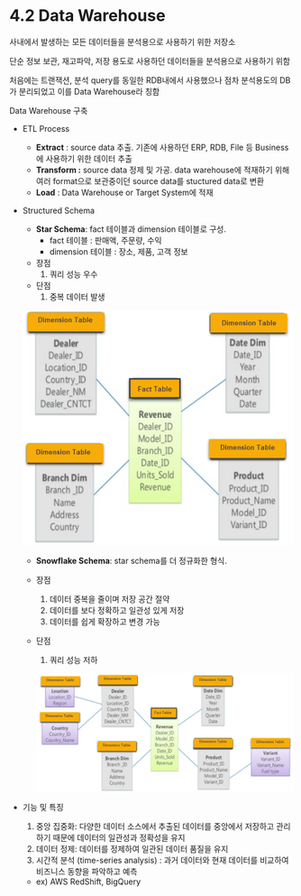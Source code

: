 # 4.2 Data Warehouse
    
사내에서 발생하는 모든 데이터들을 분석용으로 사용하기 위한 저장소

단순 정보 보관, 재고파악, 저장 용도로 사용하던 데이터들을 분석용으로 사용하기 위함

처음에는 트랜잭션, 분석 query를 동일한 RDB내에서 사용했으나 점차 분석용도의 DB가 분리되었고 이를 Data Warehouse라 칭함

Data Warehouse 구축

- ETL Process
    - **Extract** : source data 추출. 기존에 사용하던 ERP, RDB, File 등 Business에 사용하기 위한 데이터 추출
    - **Transform :** source data 정제 및 가공. data warehouse에 적재하기 위해 여러 format으로 보관중이던 source data를 stuctured data로 변환
    - **Load** : Data Warehouse or Target System에 적재
- Structured Schema
    - **Star Schema**:  fact 테이블과 dimension 테이블로 구성.
        - fact 테이블 :  판매액, 주문량, 수익
        - dimension 테이블 : 장소, 제품, 고객 정보
    - 장점
        1. 쿼리 성능 우수
    - 단점
        1. 중복 데이터 발생
    
    ![Untitled](./images/1.1_star_schema.png)
    
    - **Snowflake Schema**: star schema를 더 정규화한 형식.
    - 장점
        1. 데이터 중복을 줄이며 저장 공간 절약
        2. 데이터를 보다 정확하고 일관성 있게 저장
        3. 데이터를 쉽게 확장하고 변경 가능
    - 단점
        1. 쿼리 성능 저하
        
        ![Untitled](./images/1.1_snowflake_schema.png)
        

- 기능 및 특징
    1. 중앙 집중화: 다양한 데이터 소스에서 추출된 데이터를 중앙에서 저장하고 관리하기 때문에 데이터의 일관성과 정확성을 유지
    2. 데이터 정제: 데이터를 정제하여 일관된 데이터 품질을 유지
    3. 시간적 분석 (time-series analysis) : 과거 데이터와 현재 데이터를 비교하여 비즈니스 동향을 파악하고 예측
    - ex) AWS RedShift, BigQuery


<script src="https://utteranc.es/client.js"
        repo="Pseudo-Lab/data-engineering-for-everybody"
        issue-term="pathname"
        label="comments"
        theme="preferred-color-scheme"
        crossorigin="anonymous"
        async>
</script>